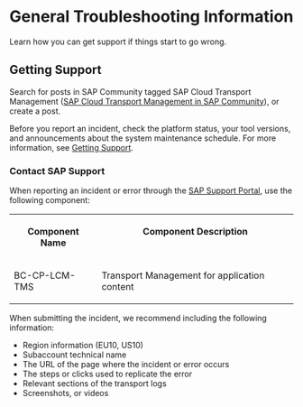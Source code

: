 <!-- loio1f090ea0d5ac45dab8b889840f566b23 -->

# General Troubleshooting Information

Learn how you can get support if things start to go wrong.



<a name="loio1f090ea0d5ac45dab8b889840f566b23__section_m5q_ggb_mjb"/>

## Getting Support

Search for posts in SAP Community tagged SAP Cloud Transport Management \([SAP Cloud Transport Management in SAP Community](https://community.sap.com/t5/c-khhcw49343/SAP+Cloud+Transport+Management/pd-p/73554900100800001901)\), or create a post.

Before you report an incident, check the platform status, your tool versions, and announcements about the system maintenance schedule. For more information, see [Getting Support](https://help.sap.com/docs/BTP/65de2977205c403bbc107264b8eccf4b/5dd739823b824b539eee47b7860a00be.html).



### Contact SAP Support

When reporting an incident or error through the [SAP Support Portal](https://support.sap.com/en/index.html), use the following component:


<table>
<tr>
<th valign="top">

Component Name

</th>
<th valign="top">

Component Description

</th>
</tr>
<tr>
<td valign="top">

BC-CP-LCM-TMS

</td>
<td valign="top">

Transport Management for application content

</td>
</tr>
</table>

When submitting the incident, we recommend including the following information:

-   Region information \(EU10, US10\)
-   Subaccount technical name
-   The URL of the page where the incident or error occurs
-   The steps or clicks used to replicate the error
-   Relevant sections of the transport logs
-   Screenshots, or videos

